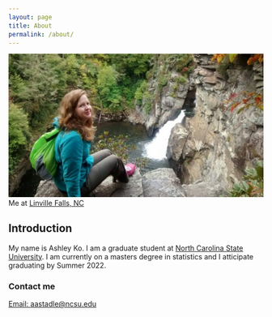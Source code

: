 ```yaml
---
layout: page
title: About
permalink: /about/
---
```

![Me at Linville Falls, NC](https://raw.githubusercontent.com/akoncsugit/akoncsugit.github.io/master/images/aboutmephoto.jpg)
Me at [Linville Falls, NC](https://www.visitnc.com/listing/n9wC/linville-falls)


## Introduction

My name is Ashley Ko. I am a graduate student at [North Carolina State University](https://www.ncsu.edu/). I am currently on a masters degree in statistics and I atticipate graduating by Summer 2022.

### Contact me

[Email: aastadle@ncsu.edu](mailto:aastadle@ncsu.edu)
